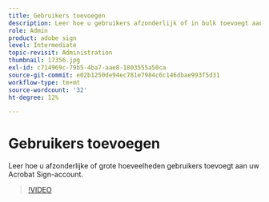 ```yaml
---
title: Gebruikers toevoegen
description: Leer hoe u gebruikers afzonderlijk of in bulk toevoegt aan uw Acrobat Sign-account
role: Admin
product: adobe sign
level: Intermediate
topic-revisit: Administration
thumbnail: 17356.jpg
exl-id: c714969c-79b5-4ba7-aae8-1803555a50ca
source-git-commit: e02b1250de94ec781e7984c6c146dbae993f5d31
workflow-type: tm+mt
source-wordcount: '32'
ht-degree: 12%

---
```


# Gebruikers toevoegen

Leer hoe u afzonderlijke of grote hoeveelheden gebruikers toevoegt aan uw Acrobat Sign-account.

>[!VIDEO](https://video.tv.adobe.com/v/17356?hidetitle=true)
